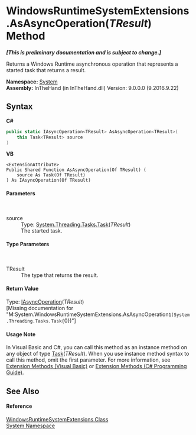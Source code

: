 # WindowsRuntimeSystemExtensions.AsAsyncOperation(*TResult*) Method 
 _**\[This is preliminary documentation and is subject to change.\]**_

Returns a Windows Runtime asynchronous operation that represents a started task that returns a result.

**Namespace:**&nbsp;<a href="N_System">System</a><br />**Assembly:**&nbsp;InTheHand (in InTheHand.dll) Version: 9.0.0.0 (9.2016.9.22)

## Syntax

**C#**<br />
``` C#
public static IAsyncOperation<TResult> AsAsyncOperation<TResult>(
	this Task<TResult> source
)

```

**VB**<br />
``` VB
<ExtensionAttribute>
Public Shared Function AsAsyncOperation(Of TResult) ( 
	source As Task(Of TResult)
) As IAsyncOperation(Of TResult)
```


#### Parameters
&nbsp;<dl><dt>source</dt><dd>Type: <a href="http://msdn2.microsoft.com/en-us/library/dd321424" target="_blank">System.Threading.Tasks.Task</a>(*TResult*)<br />The started task.</dd></dl>

#### Type Parameters
&nbsp;<dl><dt>TResult</dt><dd>The type that returns the result.</dd></dl>

#### Return Value
Type: <a href="T_Windows_Foundation_IAsyncOperation_1">IAsyncOperation</a>(*TResult*)<br />\[Missing <returns> documentation for "M:System.WindowsRuntimeSystemExtensions.AsAsyncOperation``1(System.Threading.Tasks.Task{``0})"\]

#### Usage Note
In Visual Basic and C#, you can call this method as an instance method on any object of type <a href="http://msdn2.microsoft.com/en-us/library/dd321424" target="_blank">Task</a>(*TResult*). When you use instance method syntax to call this method, omit the first parameter. For more information, see <a href="http://msdn.microsoft.com/en-us/library/bb384936.aspx">Extension Methods (Visual Basic)</a> or <a href="http://msdn.microsoft.com/en-us/library/bb383977.aspx">Extension Methods (C# Programming Guide)</a>.

## See Also


#### Reference
<a href="T_System_WindowsRuntimeSystemExtensions">WindowsRuntimeSystemExtensions Class</a><br /><a href="N_System">System Namespace</a><br />